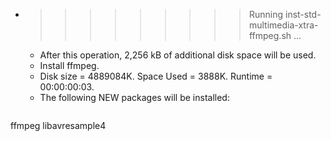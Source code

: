* >>>>>>>>> Running inst-std-multimedia-xtra-ffmpeg.sh ...
  * After this operation, 2,256 kB of additional disk space will be used.
  * Install ffmpeg.
  * Disk size = 4889084K. Space Used = 3888K. Runtime = 00:00:00:03.
  * The following NEW packages will be installed:
  ```bash
ffmpeg libavresample4
  ```
